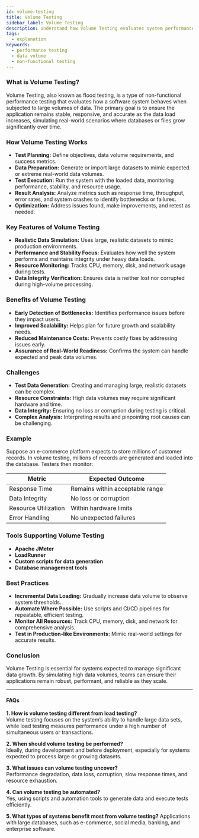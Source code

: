 ```yaml
---
id: volume-testing
title: Volume Testing
sidebar_label: Volume Testing
description: Understand how Volume Testing evaluates system performance and stability with large data volumes.
tags:
  - explanation
keywords:
  - performance testing
  - data volume
  - non-functional testing
---
```


### What is Volume Testing?

Volume Testing, also known as flood testing, is a type of non-functional performance testing that evaluates how a software system behaves when subjected to large volumes of data. The primary goal is to ensure the application remains stable, responsive, and accurate as the data load increases, simulating real-world scenarios where databases or files grow significantly over time.

### How Volume Testing Works

- **Test Planning:** Define objectives, data volume requirements, and success metrics.
- **Data Preparation:** Generate or import large datasets to mimic expected or extreme real-world data volumes.
- **Test Execution:** Run the system with the loaded data, monitoring performance, stability, and resource usage.
- **Result Analysis:** Analyze metrics such as response time, throughput, error rates, and system crashes to identify bottlenecks or failures.
- **Optimization:** Address issues found, make improvements, and retest as needed.

### Key Features of Volume Testing

- **Realistic Data Simulation:** Uses large, realistic datasets to mimic production environments.
- **Performance and Stability Focus:** Evaluates how well the system performs and maintains integrity under heavy data loads.
- **Resource Monitoring:** Tracks CPU, memory, disk, and network usage during tests.
- **Data Integrity Verification:** Ensures data is neither lost nor corrupted during high-volume processing.

### Benefits of Volume Testing

- **Early Detection of Bottlenecks:** Identifies performance issues before they impact users.
- **Improved Scalability:** Helps plan for future growth and scalability needs.
- **Reduced Maintenance Costs:** Prevents costly fixes by addressing issues early.
- **Assurance of Real-World Readiness:** Confirms the system can handle expected and peak data volumes.

### Challenges

- **Test Data Generation:** Creating and managing large, realistic datasets can be complex.
- **Resource Constraints:** High data volumes may require significant hardware and time.
- **Data Integrity:** Ensuring no loss or corruption during testing is critical.
- **Complex Analysis:** Interpreting results and pinpointing root causes can be challenging.

### Example

Suppose an e-commerce platform expects to store millions of customer records. In volume testing, millions of records are generated and loaded into the database. Testers then monitor:

| Metric                | Expected Outcome                |
|-----------------------|---------------------------------|
| Response Time         | Remains within acceptable range |
| Data Integrity        | No loss or corruption           |
| Resource Utilization  | Within hardware limits          |
| Error Handling        | No unexpected failures          |

### Tools Supporting Volume Testing

- **Apache JMeter**
- **LoadRunner**
- **Custom scripts for data generation**
- **Database management tools**

### Best Practices

- **Incremental Data Loading:** Gradually increase data volume to observe system thresholds.
- **Automate Where Possible:** Use scripts and CI/CD pipelines for repeatable, efficient testing.
- **Monitor All Resources:** Track CPU, memory, disk, and network for comprehensive analysis.
- **Test in Production-like Environments:** Mimic real-world settings for accurate results.

### Conclusion

Volume Testing is essential for systems expected to manage significant data growth. By simulating high data volumes, teams can ensure their applications remain robust, performant, and reliable as they scale.

---

#### FAQs

**1. How is volume testing different from load testing?**  
Volume testing focuses on the system’s ability to handle large data sets, while load testing measures performance under a high number of simultaneous users or transactions.

**2. When should volume testing be performed?**  
Ideally, during development and before deployment, especially for systems expected to process large or growing datasets.

**3. What issues can volume testing uncover?**  
Performance degradation, data loss, corruption, slow response times, and resource exhaustion.

**4. Can volume testing be automated?**  
Yes, using scripts and automation tools to generate data and execute tests efficiently.

**5. What types of systems benefit most from volume testing?**
Applications with large databases, such as e-commerce, social media, banking, and enterprise software.
